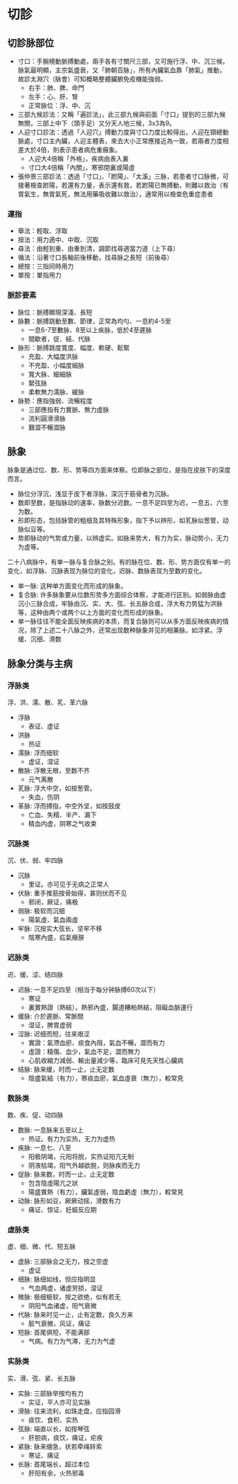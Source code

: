 # 切診


## 切診脉部位
- 寸口：手腕橈動脈搏動處，兩手各有寸關尺三部，又可施行浮、中、沉三候。脉氣最明顯，主宗氣盛衰，又「肺朝百脉」，所有內臟氣血靠「肺氣」推動，故診太淵穴（脉會）可知概略整體臟腑免疫機能強弱。
  - 右手：肺、脾、命門
  - 左手：心、肝、腎
  - 正常脉位：浮、中、沉
- 三部九候診法：又稱「遍診法」，此三部九候與前面「寸口」提到的三部九候無關，三部上中下（頭手足）又分天人地三候，3x3為9。
- 人迎寸口診法：透過「人迎穴」搏動力度與寸口力度比較得出，人迎在頸總動脈處，寸口主內臟，人迎主體表，來去大小正常應接近為一致，若兩者力度相差大於4倍，則表示患者病危重癥象。
  - 人迎大4倍稱「外格」，疾病由表入裏
  - 寸口大4倍稱「內關」，寒邪閉裏或陽虛
- 張仲景三部診法：透過「寸口」、「跗陽」、「太溪」三脉，若患者寸口脉微，可接著檢查跗陽，若還有力量，表示還有救，若跗陽已無搏動，則難以救治（有胃氣生，無胃氣死，無法用藥吸收難以救治），通常用以檢查危重症患者

### 運指
- 舉法：輕取、浮取
- 按法：用力適中、中取、沉取
- 尋法：由輕到重、由重到清，調節找尋適當力道（上下尋）
- 循法：沿著寸口長軸前後移動，找尋脉之長短（前後尋）
- 總按：三指同時用力
- 單按：單指用力

### 脈診要素
- 脉位：脈搏顯現深淺、長短
- 脉數：脈搏跳動至數、節律，正常為均勻、一息約4-5至
  - 一息6-7至數脉、8至以上疾脉，低於4至遲脉
  - 間歇者，促、結、代脉
- 脉形：脈搏跳度寬度、幅度、軟硬、鬆緊
  - 充盈、大幅度洪脉
  - 不充盈、小幅度細脉
  - 寬大脉、細細脉
  - 緊弦脉
  - 柔軟無力濡脉、緩脉
- 脉勢：應指強弱、流暢程度
  - 三部應指有力實脈、無力虛脉
  - 流利圓滑滑脉
  - 艱澀不暢澀脉

## 脉象
脉象是通过位、数、形、势等四方面来体察。位即脉之部位，是指在皮肤下的深度而言。
- 脉位分浮沉，浅显于皮下者浮脉，深沉于筋骨者为沉脉。
- 数即至数，是指脉动的速率，脉数分迟数。一息不足四至为迟，一息五、六至为数。
- 形即形态，包括脉管的粗细及其特殊形象，指下予以辨形，如芤脉似葱管，动脉似豆等。
- 势即脉动的气势或力量，以辨虚实。如脉来势大，有力为实，脉动势小，无力为虚等。

二十八病脉中，有单一脉与复合脉之别。有的脉在位、数、形、势方面仅有单一的变化，如浮脉、沉脉表现为脉位的变化，迟脉、数脉表现为至数的变化。
- 单一脉: 这种单方面变化而形成的脉象。
- 复合脉: 许多脉象要从位数形势多方面综合体察，才能进行区别。如弱脉由虚沉小三脉合成，牢脉由沉、实、大、弦、长五脉合成，浮大有力势猛为洪脉等，这种由两个或两个以上方面的变化而形成的脉象。
- 单一脉往往不能全面反映疾病的本质，而复合脉则可以从多方面反映疾病的情况，除了上述二十八脉之外，还常出现数种脉象并见的相兼脉。如浮紧。浮缓、沉细、滑数


## 脉象分类与主病

### 浮脉类
浮、洪、濡、散、芤、革六脉
- 浮脉
  - 表证、虚证
- 洪脉
  - 热证
- 濡脉: 浮而细软
  - 虚证，湿证
- 散脉: 浮散无根，至数不齐
  - 元气离散
- 芤脉: 浮大中空，如按葱管。
  - 失血，伤阴
- 革脉: 浮而搏指，中空外坚，如按鼓皮
  - 亡血、失精、半产、漏下
  - 精血内虚，阴寒之气收束

### 沉脉类
沉、伏、弱、牢四脉
- 沉脉
  - 里证。亦可见于无病之正常人
- 伏脉: 重手推筋按骨始得，甚则伏而不见
  - 邪闭，厥证，痛极
- 弱脉: 极软而沉细
  - 陽氣虛、氣血兩虛
- 牢脉: 沉按实大弦长，坚牢不移
  - 陰寒內盛，疝氣癥脥

### 迟脉类
迟、缓、涩、结四脉
- 迟脉: 一息不足四至（相当于每分钟脉搏60次以下）
  - 寒证
  - 裏實熱證（熱結），熱邪內盛，腸道糟粕熱結，阻礙血脈運行
- 缓脉: 介於遲脈、常脈間
  - 湿证，脾胃虚弱
- 涩脉: 迟细而短，往来艰涩
  - 實證：氣滯血瘀、痰食內阻，氣血不暢，澀而有力
  - 虛證：精傷、血少，氣血不足，澀而無力
  - 心肌收縮力減弱、輸出量減少等，臨床可見先天性心臟病
- 结脉: 脉来缓，时而一止，止无定数
  - 陰盛氣結（有力），寒痰血瘀，氣血虛衰（無力），較常見

### 数脉类
数、疾、促、动四脉
- 数脉: 一息脉来五至以上
  - 热证。有力为实热，无力为虚热
- 疾脉: 一息七、八至
  - 阳极阴竭，元阳将脱，实热证阳亢无制
  - 阴液枯竭，阳气外越欲脱，则脉疾而无力
- 促脉: 脉来数，时而一止，止无定数
  - 包含陰虛陽亢之狀
  - 陽盛實熱（有力），臟氣虛弱，陰血虧虛（無力），較常見
- 动脉: 脉形如豆，厥厥动摇，滑数有力
  - 痛证、惊证、妊娠反应期

### 虚脉类
虚、细、微、代、短五脉
- 虚脉: 三部脉会之无力，按之空虚
  - 虚证
- 细脉: 脉细如线，但应指明显
  - 气血两虚，诸虚劳损，湿证
- 微脉: 极细极软，按之欲绝，似有若无
  - 阴阳气血诸虚，阳气衰微
- 代脉: 脉来时见一止，止有定数，良久方来
  - 脏气衰微，风证，痛证
- 短脉: 首尾俱短，不能满部
  - 气病。有力为气滞，无力为气虚

### 实脉类
实、滑、弦、紧、长五脉
- 实脉: 三部脉举按均有力
  - 实证，平人亦可见实脉
- 滑脉: 往来流利，如珠走盘，应指园滑
  - 痰饮、食积、实热
- 弦脉: 端直以长，如按琴弦
  - 肝胆病，痰饮，痛证，疟疾
- 紧脉: 脉来绷急，状若牵绳转索
  - 寒证、痛证
- 长脉: 首尾端长，超过本位
  - 肝阳有余，火热邪毒